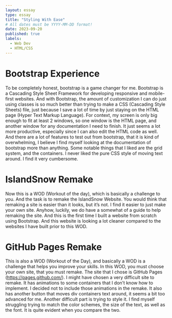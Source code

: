 ```yaml
---
layout: essay
type: essay
title: "Styling With Ease"
# All dates must be YYYY-MM-DD format!
date: 2023-09-20
published: true
labels:
  - Web Dev
  - HTML/CSS
---
```

# Bootstrap Experience

To be completely honest, bootstrap is a game changer for me. Bootstrap is a Cascading Style Sheet Framework for developing responsive and mobile-first websites. And with Bootstrap, the amount of customization I can do just using classes is so much better than trying to make a CSS (Cascading Style Sheets) file, just because I save a lot of time by just staying on the HTML page (Hyper Text Markup Language). For context, my screen is only big enough to fit at least 2 windows, so one window is the HTML page, and another window for any documentation I need to finish. It just seems a lot more productive, especially since I can also edit the HTML code as well. And there are a lot of features to test out from bootstrap, that it is kind of overwhelming, I believe I find myself looking at the documentation of bootstrap more than anything. Some notable things that I liked are the grid system, and the containers. I never liked the pure CSS style of moving text around. I find it very cumbersome.

# IslandSnow Remake

Now this is a WOD (Workout of the day), which is basically a challenge to you. And the task is to remake the IslandSnow Website. You would think that remaking a site is easier than it looks, but it’s not. I find it easier to just make your own site. Anyhow, luckily, we do have a somewhat of a guide to help remaking the site. And this is the first time I built a website from scratch using Bootstrap. And this website is looking a lot cleaner compared to the websites I have built prior to this WOD.

# GitHub Pages Remake

This is also a WOD (Workout of the Day), and basically a WOD is a challenge that helps you improve your skills. In this WOD, you must choose your own site, that you must remake. The site that I chose is GitHub Pages (https://pages.github.com/). I might have chosen a very difficult site to remake. It has animations to some containers that I don’t know how to implement. I decided not to include those animations in the remake. It also has another button that moves div containers text around, it seems a bit too advanced for me. Another difficult part is trying to style it. I find myself struggling trying to match the color schemes, the size of the text, as well as the font. It is quite evident when you compare the two.
